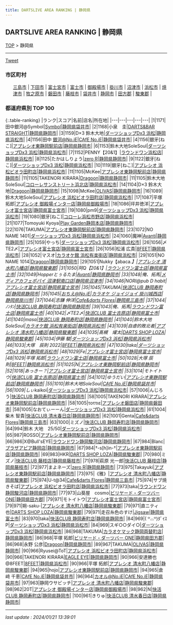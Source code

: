 ```yaml
---
title: DARTSLIVE AREA RANKING | 静岡県
---
```

## DARTSLIVE AREA RANKING | 静岡県

[TOP](/darts/rank/) > 静岡県

___

<a href="https://twitter.com/share?ref_src=twsrc%5Etfw" data-text="DARTSLIVE AREA RANKING | 静岡県" class="twitter-share-button" data-via="DARTSLIVE" data-hashtags="DARTSLIVE" data-related="DARTSLIVE" data-show-count="false">Tweet</a>

### 市区町村

<ul>
<li style="display: inline;"><a href="/darts/rank/静岡県/三島市">三島市</a> |</li>
<li style="display: inline;"><a href="/darts/rank/静岡県/下田市">下田市</a> |</li>
<li style="display: inline;"><a href="/darts/rank/静岡県/富士宮市">富士宮市</a> |</li>
<li style="display: inline;"><a href="/darts/rank/静岡県/富士市">富士市</a> |</li>
<li style="display: inline;"><a href="/darts/rank/静岡県/御殿場市">御殿場市</a> |</li>
<li style="display: inline;"><a href="/darts/rank/静岡県/掛川市">掛川市</a> |</li>
<li style="display: inline;"><a href="/darts/rank/静岡県/沼津市">沼津市</a> |</li>
<li style="display: inline;"><a href="/darts/rank/静岡県/浜松市">浜松市</a> |</li>
<li style="display: inline;"><a href="/darts/rank/静岡県/焼津市">焼津市</a> |</li>
<li style="display: inline;"><a href="/darts/rank/静岡県/牧之原市">牧之原市</a> |</li>
<li style="display: inline;"><a href="/darts/rank/静岡県/磐田市">磐田市</a> |</li>
<li style="display: inline;"><a href="/darts/rank/静岡県/藤枝市">藤枝市</a> |</li>
<li style="display: inline;"><a href="/darts/rank/静岡県/袋井市">袋井市</a> |</li>
<li style="display: inline;"><a href="/darts/rank/静岡県/静岡市">静岡市</a> |</li>
<li style="display: inline;"><a href="/darts/rank/静岡県/田方郡">田方郡</a> |</li>
<li style="display: inline;"><a href="/darts/rank/静岡県/駿東郡">駿東郡</a> |</li>

</ul>

### 都道府県別 TOP 100

{:.table-ranking}
|ランク|スコア|名前|店名|所在地|
|---|---|---|---|---|
|1|1171|田中銀河@Symbol|<a href="https://search.dartslive.com/jp/shop/dffbbd8bdfc021a0f454cb89828a1cfe">Symbol</a>|<a href="/darts/rank/静岡県/袋井市">静岡県袋井市</a>|
|2|1168|小泉　圭|<a href="https://search.dartslive.com/jp/shop/c5da93f62c2173a5b21333aee1bd51e4">DARTS&BAR STRAIGHT</a>|<a href="/darts/rank/静岡県/静岡市">静岡県静岡市</a>|
|3|1159|D×3 鈴木大地|<a href="https://search.dartslive.com/jp/shop/5b479306ac64f37928032249b44395af">ダーツショップDx3 浜松</a>|<a href="/darts/rank/静岡県/浜松市">静岡県浜松市</a>|
|4|1156|田中 銀河@No.iE|<a href="https://search.dartslive.com/jp/shop/fadb21fa1c3724e80d9b047a20a7ba1e">CAfE No.iE</a>|<a href="/darts/rank/静岡県/袋井市">静岡県袋井市</a>|
|4|1156|銀牙[ねこ]|<a href="https://search.dartslive.com/jp/shop/2219a72ccefd5b36f454cb89828a1cfe">アプレシオ東静岡駅前店</a>|<a href="/darts/rank/静岡県/静岡市">静岡県静岡市</a>|
|6|1153|鈴木大地SoleSoul|<a href="https://search.dartslive.com/jp/shop/5b479306ac64f37928032249b44395af">ダーツショップDx3 浜松</a>|<a href="/darts/rank/静岡県/浜松市">静岡県浜松市</a>|
|7|1152|PENNY【20&amp;1】|<a href="https://search.dartslive.com/jp/shop/70fe458388e443a90d9b047a20a7ba1e">ラウンドワン浜松店</a>|<a href="/darts/rank/静岡県/浜松市">静岡県浜松市</a>|
|8|1125|たかはしりょう|<a href="https://search.dartslive.com/jp/shop/3387652dd89035ccfec1ae84bb28bd87">zero R</a>|<a href="/darts/rank/静岡県/静岡市">静岡県静岡市</a>|
|9|1122|銀牙[ねこ]|<a href="https://search.dartslive.com/jp/shop/5b479306ac64f37928032249b44395af">ダーツショップDx3 浜松</a>|<a href="/darts/rank/静岡県/浜松市">静岡県浜松市</a>|
|10|1119|銀牙[ねこ]|<a href="https://search.dartslive.com/jp/shop/937f8b585e65b8c6a3f63593b5358cc4">アプレシオ 浜松ビオラ田町店</a>|<a href="/darts/rank/静岡県/浜松市">静岡県浜松市</a>|
|11|1105|McKee|<a href="https://search.dartslive.com/jp/shop/2219a72ccefd5b36f454cb89828a1cfe">アプレシオ東静岡駅前店</a>|<a href="/darts/rank/静岡県/静岡市">静岡県静岡市</a>|
|11|1105|TAKENORI KIRARA|<a href="https://search.dartslive.com/jp/shop/f6fb287c4342ea9fb21333aee1bd51e4">Dragoon</a>|<a href="/darts/rank/静岡県/静岡市">静岡県静岡市</a>|
|11|1105|鈴木大地SoleSoul|<a href="https://search.dartslive.com/jp/shop/984af241046ee54c0d9b047a20a7ba1e">コローレサンストリート浜北店</a>|<a href="/darts/rank/静岡県/浜松市">静岡県浜松市</a>|
|14|1104|D×3 鈴木大地|<a href="https://search.dartslive.com/jp/shop/f6fb287c4342ea9fb21333aee1bd51e4">Dragoon</a>|<a href="/darts/rank/静岡県/静岡市">静岡県静岡市</a>|
|15|1098|McKee|<a href="https://search.dartslive.com/jp/shop/edc63a803b25dc6b28032249b44395af">OLIVAS</a>|<a href="/darts/rank/静岡県/静岡市">静岡県静岡市</a>|
|16|1089|鈴木大地SoleSoul|<a href="https://search.dartslive.com/jp/shop/937f8b585e65b8c6a3f63593b5358cc4">アプレシオ 浜松ビオラ田町店</a>|<a href="/darts/rank/静岡県/浜松市">静岡県浜松市</a>|
|17|1087|平塚 拓郎|<a href="https://search.dartslive.com/jp/shop/1bc6a631840417f6fec1ae84bb28bd87">アプレシオ 御殿場インター店</a>|<a href="/darts/rank/静岡県/御殿場市">静岡県御殿場市</a>|
|18|1086|坪井徳洋|<a href="https://search.dartslive.com/jp/shop/bf0c5e83411dc542790ab824ce8730e5">アプレシオ富士宮店</a>|<a href="/darts/rank/静岡県/富士宮市">静岡県富士宮市</a>|
|19|1080|pm9|<a href="https://search.dartslive.com/jp/shop/5b479306ac64f37928032249b44395af">ダーツショップDx3 浜松</a>|<a href="/darts/rank/静岡県/浜松市">静岡県浜松市</a>|
|19|1080|銀牙[ねこ]|<a href="https://search.dartslive.com/jp/shop/e8cb34d7b0f98c240d9b047a20a7ba1e">コローレ浜松市野店</a>|<a href="/darts/rank/静岡県/浜松市">静岡県浜松市</a>|
|21|1077|Tomoyuki Kyoya|<a href="https://search.dartslive.com/jp/shop/f57eca41eb52a267a3f63593b5358cc4">Play Garden静岡本店</a>|<a href="/darts/rank/静岡県/静岡市">静岡県静岡市</a>|
|22|1076|TAKUMA|<a href="https://search.dartslive.com/jp/shop/2219a72ccefd5b36f454cb89828a1cfe">アプレシオ東静岡駅前店</a>|<a href="/darts/rank/静岡県/静岡市">静岡県静岡市</a>|
|23|1072|NO NAME 1401|<a href="https://search.dartslive.com/jp/shop/5b479306ac64f37928032249b44395af">ダーツショップDx3 浜松</a>|<a href="/darts/rank/静岡県/浜松市">静岡県浜松市</a>|
|24|1060|魔神|<a href="https://search.dartslive.com/jp/shop/56f4fba4159e896dfec1ae84bb28bd87">Avanti</a>|<a href="/darts/rank/静岡県/静岡市">静岡県静岡市</a>|
|25|1059|やっち|<a href="https://search.dartslive.com/jp/shop/5b479306ac64f37928032249b44395af">ダーツショップDx3 浜松</a>|<a href="/darts/rank/静岡県/浜松市">静岡県浜松市</a>|
|26|1056|〆TE2〆|<a href="https://search.dartslive.com/jp/shop/bf0c5e83411dc542790ab824ce8730e5">アプレシオ富士宮店</a>|<a href="/darts/rank/静岡県/富士宮市">静岡県富士宮市</a>|
|26|1056|松浦 広貴|<a href="https://search.dartslive.com/jp/shop/abd2948566c98aa7774c926eb736cb5a">8FEET</a>|<a href="/darts/rank/静岡県/浜松市">静岡県浜松市</a>|
|28|1052|マスオ|<a href="https://search.dartslive.com/jp/shop/ac226e0d3f66e2c6774c926eb736cb5a">カラオケ館 浜松有楽街店</a>|<a href="/darts/rank/静岡県/浜松市">静岡県浜松市</a>|
|29|1051|NO NAME 1014|<a href="https://search.dartslive.com/jp/shop/f6fb287c4342ea9fb21333aee1bd51e4">Dragoon</a>|<a href="/darts/rank/静岡県/静岡市">静岡県静岡市</a>|
|29|1051|Nukky【abaca.*】|<a href="https://search.dartslive.com/jp/shop/cf6727ac862508a90d9b047a20a7ba1e">アプレシオ 清水町八幡店</a>|<a href="/darts/rank/静岡県/駿東郡">静岡県駿東郡</a>|
|31|1050|阿Q【20&amp;1】|<a href="https://search.dartslive.com/jp/shop/9c7ad8320c0d52e50d9b047a20a7ba1e">ラウンドワン富士店</a>|<a href="/darts/rank/静岡県/富士市">静岡県富士市</a>|
|32|1049|Hopperとぅるたま|<a href="https://search.dartslive.com/jp/shop/56f4fba4159e896dfec1ae84bb28bd87">Avanti</a>|<a href="/darts/rank/静岡県/静岡市">静岡県静岡市</a>|
|33|1048|俺、拓馬|<a href="https://search.dartslive.com/jp/shop/1721d2245892a9e40d9b047a20a7ba1e">メディアカフェポパイ 沼津駅南口店</a>|<a href="/darts/rank/静岡県/沼津市">静岡県沼津市</a>|
|34|1046|NORI@pub D habit|<a href="https://search.dartslive.com/jp/shop/bf0c5e83411dc542790ab824ce8730e5">アプレシオ富士宮店</a>|<a href="/darts/rank/静岡県/富士宮市">静岡県富士宮市</a>|
|35|1045|TAKUMA|<a href="https://search.dartslive.com/jp/shop/dda6b2ef88f37b1f58d385ea46352d8f">快活CLUB 静岡寿町店</a>|<a href="/darts/rank/静岡県/静岡市">静岡県静岡市</a>|
|35|1045|おちえ@No.iE|<a href="https://search.dartslive.com/jp/shop/eb79f35c0c397b90a3f63593b5358cc4">カラオケ ジョイジョイ 掛川城西店</a>|<a href="/darts/rank/静岡県/掛川市">静岡県掛川市</a>|
|37|1044|志鎌 伸洋|<a href="https://search.dartslive.com/jp/shop/1673976f49e2a94e58d385ea46352d8f">Cafe&darts Flores</a>|<a href="/darts/rank/静岡県/三島市">静岡県三島市</a>|
|37|1044|ﾉﾝﾀﾝ|<a href="https://search.dartslive.com/jp/shop/dda6b2ef88f37b1f58d385ea46352d8f">快活CLUB 静岡寿町店</a>|<a href="/darts/rank/静岡県/静岡市">静岡県静岡市</a>|
|39|1043|俺、拓馬|<a href="https://search.dartslive.com/jp/shop/9c7ad8320c0d52e50d9b047a20a7ba1e">ラウンドワン富士店</a>|<a href="/darts/rank/静岡県/富士市">静岡県富士市</a>|
|40|1042|〆TE2〆|<a href="https://search.dartslive.com/jp/shop/cea11d66ca59807df454cb89828a1cfe">快活CLUB 富士吉原店</a>|<a href="/darts/rank/静岡県/富士市">静岡県富士市</a>|
|41|1040|masa|<a href="https://search.dartslive.com/jp/shop/dda6b2ef88f37b1f58d385ea46352d8f">快活CLUB 静岡寿町店</a>|<a href="/darts/rank/静岡県/静岡市">静岡県静岡市</a>|
|41|1040|鈴木大地SoleSoul|<a href="https://search.dartslive.com/jp/shop/ac226e0d3f66e2c6774c926eb736cb5a">カラオケ館 浜松有楽街店</a>|<a href="/darts/rank/静岡県/浜松市">静岡県浜松市</a>|
|43|1039|自虐的敗北者|<a href="https://search.dartslive.com/jp/shop/cf6727ac862508a90d9b047a20a7ba1e">アプレシオ 清水町八幡店</a>|<a href="/darts/rank/静岡県/駿東郡">静岡県駿東郡</a>|
|44|1035|髙槻　燿太|<a href="https://search.dartslive.com/jp/shop/2d936e4e641aea5d0d9b047a20a7ba1e">DARTS SHOP LOZA</a>|<a href="/darts/rank/静岡県/駿東郡">静岡県駿東郡</a>|
|45|1034|伊藤 駿|<a href="https://search.dartslive.com/jp/shop/5b479306ac64f37928032249b44395af">ダーツショップDx3 浜松</a>|<a href="/darts/rank/静岡県/浜松市">静岡県浜松市</a>|
|46|1033|大塚　辰則 2022|<a href="https://search.dartslive.com/jp/shop/abd2948566c98aa7774c926eb736cb5a">8FEET</a>|<a href="/darts/rank/静岡県/浜松市">静岡県浜松市</a>|
|47|1030|taka|<a href="https://search.dartslive.com/jp/shop/5b479306ac64f37928032249b44395af">ダーツショップDx3 浜松</a>|<a href="/darts/rank/静岡県/浜松市">静岡県浜松市</a>|
|48|1029|Fe|<a href="https://search.dartslive.com/jp/shop/bf0c5e83411dc542790ab824ce8730e5">アプレシオ富士宮店</a>|<a href="/darts/rank/静岡県/富士宮市">静岡県富士宮市</a>|
|48|1029|平塚 拓郎|<a href="https://search.dartslive.com/jp/shop/9c7ad8320c0d52e50d9b047a20a7ba1e">ラウンドワン富士店</a>|<a href="/darts/rank/静岡県/富士市">静岡県富士市</a>|
|50|1028|大塚 辰則|<a href="https://search.dartslive.com/jp/shop/abd2948566c98aa7774c926eb736cb5a">8FEET</a>|<a href="/darts/rank/静岡県/浜松市">静岡県浜松市</a>|
|51|1025|N|<a href="https://search.dartslive.com/jp/shop/2219a72ccefd5b36f454cb89828a1cfe">アプレシオ東静岡駅前店</a>|<a href="/darts/rank/静岡県/静岡市">静岡県静岡市</a>|
|52|1018|あっきー？|<a href="https://search.dartslive.com/jp/shop/bf0c5e83411dc542790ab824ce8730e5">アプレシオ富士宮店</a>|<a href="/darts/rank/静岡県/富士宮市">静岡県富士宮市</a>|
|53|1014|モトイトウ|<a href="https://search.dartslive.com/jp/shop/cea11d66ca59807df454cb89828a1cfe">快活CLUB 富士吉原店</a>|<a href="/darts/rank/静岡県/富士市">静岡県富士市</a>|
|54|1012|ゆうだい|<a href="https://search.dartslive.com/jp/shop/2219a72ccefd5b36f454cb89828a1cfe">アプレシオ東静岡駅前店</a>|<a href="/darts/rank/静岡県/静岡市">静岡県静岡市</a>|
|55|1010|鈴木大地SoleSoul|<a href="https://search.dartslive.com/jp/shop/fadb21fa1c3724e80d9b047a20a7ba1e">CAfE No.iE</a>|<a href="/darts/rank/静岡県/袋井市">静岡県袋井市</a>|
|56|1009|しぃ*kaikoi|<a href="https://search.dartslive.com/jp/shop/5b479306ac64f37928032249b44395af">ダーツショップDx3 浜松</a>|<a href="/darts/rank/静岡県/浜松市">静岡県浜松市</a>|
|57|1006|んじろう|<a href="https://search.dartslive.com/jp/shop/dda6b2ef88f37b1f58d385ea46352d8f">快活CLUB 静岡寿町店</a>|<a href="/darts/rank/静岡県/静岡市">静岡県静岡市</a>|
|58|1005|TAKENORI KIRARA|<a href="https://search.dartslive.com/jp/shop/2219a72ccefd5b36f454cb89828a1cfe">アプレシオ東静岡駅前店</a>|<a href="/darts/rank/静岡県/静岡市">静岡県静岡市</a>|
|58|1005|τοττιε|<a href="https://search.dartslive.com/jp/shop/31900d289f3dcb3128032249b44395af">アプレシオ磐田店</a>|<a href="/darts/rank/静岡県/磐田市">静岡県磐田市</a>|
|58|1005|なおてぃーーん|<a href="https://search.dartslive.com/jp/shop/5b479306ac64f37928032249b44395af">ダーツショップDx3 浜松</a>|<a href="/darts/rank/静岡県/浜松市">静岡県浜松市</a>|
|61|1004|柴木 智貴|<a href="https://search.dartslive.com/jp/shop/4a5406da498886a2a3f63593b5358cc4">快活CLUB 清水春日店</a>|<a href="/darts/rank/静岡県/静岡市">静岡県静岡市</a>|
|62|1001|Genta|<a href="https://search.dartslive.com/jp/shop/1673976f49e2a94e58d385ea46352d8f">Cafe&darts Flores</a>|<a href="/darts/rank/静岡県/三島市">静岡県三島市</a>|
|63|1000|ミズノ|<a href="https://search.dartslive.com/jp/shop/dda6b2ef88f37b1f58d385ea46352d8f">快活CLUB 静岡寿町店</a>|<a href="/darts/rank/静岡県/静岡市">静岡県静岡市</a>|
|64|994|鈴木 大地　25/50|<a href="https://search.dartslive.com/jp/shop/5b479306ac64f37928032249b44395af">ダーツショップDx3 浜松</a>|<a href="/darts/rank/静岡県/浜松市">静岡県浜松市</a>|
|65|987|ROSSO|<a href="https://search.dartslive.com/jp/shop/2219a72ccefd5b36f454cb89828a1cfe">アプレシオ東静岡駅前店</a>|<a href="/darts/rank/静岡県/静岡市">静岡県静岡市</a>|
|66|986|X@Bull&#x27;sEYE|<a href="https://search.dartslive.com/jp/shop/d79ef1075ff884d80d9b047a20a7ba1e">ラウンドワン静岡駿河店</a>|<a href="/darts/rank/静岡県/静岡市">静岡県静岡市</a>|
|67|984|Blanc|<a href="https://search.dartslive.com/jp/shop/a243d5fac7a019170d9b047a20a7ba1e">プラザアピア静岡店</a>|<a href="/darts/rank/静岡県/静岡市">静岡県静岡市</a>|
|67|984|†-s[h]in-†|<a href="https://search.dartslive.com/jp/shop/2219a72ccefd5b36f454cb89828a1cfe">アプレシオ東静岡駅前店</a>|<a href="/darts/rank/静岡県/静岡市">静岡県静岡市</a>|
|69|983|HKR|<a href="https://search.dartslive.com/jp/shop/2d936e4e641aea5d0d9b047a20a7ba1e">DARTS SHOP LOZA</a>|<a href="/darts/rank/静岡県/駿東郡">静岡県駿東郡</a>|
|70|980|ミズノ|<a href="https://search.dartslive.com/jp/shop/e829a2489ac2fc4725d56fb0e5c39bac">快活CLUB 藤枝店</a>|<a href="/darts/rank/静岡県/藤枝市">静岡県藤枝市</a>|
|71|978|萩原 光一郎|<a href="https://search.dartslive.com/jp/shop/e829a2489ac2fc4725d56fb0e5c39bac">快活CLUB 藤枝店</a>|<a href="/darts/rank/静岡県/藤枝市">静岡県藤枝市</a>|
|72|977|まよネーズ|<a href="https://search.dartslive.com/jp/shop/3387652dd89035ccfec1ae84bb28bd87">zero R</a>|<a href="/darts/rank/静岡県/静岡市">静岡県静岡市</a>|
|73|975|Takayuki|<a href="https://search.dartslive.com/jp/shop/2219a72ccefd5b36f454cb89828a1cfe">アプレシオ東静岡駅前店</a>|<a href="/darts/rank/静岡県/静岡市">静岡県静岡市</a>|
|73|975|《雅》|<a href="https://search.dartslive.com/jp/shop/cf6727ac862508a90d9b047a20a7ba1e">アプレシオ 清水町八幡店</a>|<a href="/darts/rank/静岡県/駿東郡">静岡県駿東郡</a>|
|75|974|U-t@34|<a href="https://search.dartslive.com/jp/shop/1673976f49e2a94e58d385ea46352d8f">Cafe&darts Flores</a>|<a href="/darts/rank/静岡県/三島市">静岡県三島市</a>|
|75|974|サブ焼きそば|<a href="https://search.dartslive.com/jp/shop/937f8b585e65b8c6a3f63593b5358cc4">アプレシオ 浜松ビオラ田町店</a>|<a href="/darts/rank/静岡県/浜松市">静岡県浜松市</a>|
|77|973|taka|<a href="https://search.dartslive.com/jp/shop/d79ef1075ff884d80d9b047a20a7ba1e">ラウンドワン静岡駿河店</a>|<a href="/darts/rank/静岡県/静岡市">静岡県静岡市</a>|
|77|973|山葵屋　cosmo|<a href="https://search.dartslive.com/jp/shop/cfcf28cde4b7e3520d9b047a20a7ba1e">ビリヤード・ダーツバー ONE</a>|<a href="/darts/rank/静岡県/田方郡">静岡県田方郡</a>|
|79|971|モトイトウ|<a href="https://search.dartslive.com/jp/shop/bf0c5e83411dc542790ab824ce8730e5">アプレシオ富士宮店</a>|<a href="/darts/rank/静岡県/富士宮市">静岡県富士宮市</a>|
|79|971|朔-saku-|<a href="https://search.dartslive.com/jp/shop/cf6727ac862508a90d9b047a20a7ba1e">アプレシオ 清水町八幡店</a>|<a href="/darts/rank/静岡県/駿東郡">静岡県駿東郡</a>|
|79|971|直ニティ也|<a href="https://search.dartslive.com/jp/shop/2d936e4e641aea5d0d9b047a20a7ba1e">DARTS SHOP LOZA</a>|<a href="/darts/rank/静岡県/駿東郡">静岡県駿東郡</a>|
|79|971|走召糸色のすけ|<a href="https://search.dartslive.com/jp/shop/3817a89dedbf4d8afec1ae84bb28bd87">Jigsaw</a>|<a href="/darts/rank/静岡県/富士市">静岡県富士市</a>|
|83|970|taka|<a href="https://search.dartslive.com/jp/shop/dda6b2ef88f37b1f58d385ea46352d8f">快活CLUB 静岡寿町店</a>|<a href="/darts/rank/静岡県/静岡市">静岡県静岡市</a>|
|84|969|‎( ꒪⌓꒪)ﾀﾞｲｽP|<a href="https://search.dartslive.com/jp/shop/5b479306ac64f37928032249b44395af">ダーツショップDx3 浜松</a>|<a href="/darts/rank/静岡県/浜松市">静岡県浜松市</a>|
|84|969|スギ○○ダイ○|<a href="https://search.dartslive.com/jp/shop/5b479306ac64f37928032249b44395af">ダーツショップDx3 浜松</a>|<a href="/darts/rank/静岡県/浜松市">静岡県浜松市</a>|
|86|968|TAKUMA|<a href="https://search.dartslive.com/jp/shop/4274bf205cd9ff20b21333aee1bd51e4">カラオケマック静岡両替町店</a>|<a href="/darts/rank/静岡県/静岡市">静岡県静岡市</a>|
|86|968|平塚 拓郎|<a href="https://search.dartslive.com/jp/shop/cfcf28cde4b7e3520d9b047a20a7ba1e">ビリヤード・ダーツバー ONE</a>|<a href="/darts/rank/静岡県/田方郡">静岡県田方郡</a>|
|86|968|永野 公彦|<a href="https://search.dartslive.com/jp/shop/f6fb287c4342ea9fb21333aee1bd51e4">Dragoon</a>|<a href="/darts/rank/静岡県/静岡市">静岡県静岡市</a>|
|89|967|TAKUMA|<a href="https://search.dartslive.com/jp/shop/edc63a803b25dc6b28032249b44395af">OLIVAS</a>|<a href="/darts/rank/静岡県/静岡市">静岡県静岡市</a>|
|90|966|Ryusei@ToT|<a href="https://search.dartslive.com/jp/shop/937f8b585e65b8c6a3f63593b5358cc4">アプレシオ 浜松ビオラ田町店</a>|<a href="/darts/rank/静岡県/浜松市">静岡県浜松市</a>|
|90|966|TAKENORI KIRARA|<a href="https://search.dartslive.com/jp/shop/91c83ec7744edabba3f63593b5358cc4">EAGLE EYE</a>|<a href="/darts/rank/静岡県/静岡市">静岡県静岡市</a>|
|90|966|安達勝也@8FEET|<a href="https://search.dartslive.com/jp/shop/abd2948566c98aa7774c926eb736cb5a">8FEET</a>|<a href="/darts/rank/静岡県/浜松市">静岡県浜松市</a>|
|90|966|平塚 拓郎|<a href="https://search.dartslive.com/jp/shop/cf6727ac862508a90d9b047a20a7ba1e">アプレシオ 清水町八幡店</a>|<a href="/darts/rank/静岡県/駿東郡">静岡県駿東郡</a>|
|94|965|hojo|<a href="https://search.dartslive.com/jp/shop/2219a72ccefd5b36f454cb89828a1cfe">アプレシオ東静岡駅前店</a>|<a href="/darts/rank/静岡県/静岡市">静岡県静岡市</a>|
|94|965|倉﨑 千恵|<a href="https://search.dartslive.com/jp/shop/fadb21fa1c3724e80d9b047a20a7ba1e">CAfE No.iE</a>|<a href="/darts/rank/静岡県/袋井市">静岡県袋井市</a>|
|96|964|カオル@No.iE|<a href="https://search.dartslive.com/jp/shop/fadb21fa1c3724e80d9b047a20a7ba1e">CAfE No.iE</a>|<a href="/darts/rank/静岡県/袋井市">静岡県袋井市</a>|
|97|963|静岡ウサビッチ|<a href="https://search.dartslive.com/jp/shop/cf6727ac862508a90d9b047a20a7ba1e">アプレシオ 清水町八幡店</a>|<a href="/darts/rank/静岡県/駿東郡">静岡県駿東郡</a>|
|98|962|20T|<a href="https://search.dartslive.com/jp/shop/1bc6a631840417f6fec1ae84bb28bd87">アプレシオ 御殿場インター店</a>|<a href="/darts/rank/静岡県/御殿場市">静岡県御殿場市</a>|
|98|962|N|<a href="https://search.dartslive.com/jp/shop/dda6b2ef88f37b1f58d385ea46352d8f">快活CLUB 静岡寿町店</a>|<a href="/darts/rank/静岡県/静岡市">静岡県静岡市</a>|
|100|961|きりゅ|<a href="https://search.dartslive.com/jp/shop/4a5406da498886a2a3f63593b5358cc4">快活CLUB 清水春日店</a>|<a href="/darts/rank/静岡県/静岡市">静岡県静岡市</a>|





___

_last update : 2024/01/21 13:39:01_


<script src="https://cdnjs.cloudflare.com/ajax/libs/jquery/3.6.1/jquery.min.js" integrity="sha512-aVKKRRi/Q/YV+4mjoKBsE4x3H+BkegoM/em46NNlCqNTmUYADjBbeNefNxYV7giUp0VxICtqdrbqU7iVaeZNXA==" crossorigin="anonymous" referrerpolicy="no-referrer"></script>
<script src="https://cdnjs.cloudflare.com/ajax/libs/jquery.tablesorter/2.31.3/js/jquery.tablesorter.min.js" integrity="sha512-qzgd5cYSZcosqpzpn7zF2ZId8f/8CHmFKZ8j7mU4OUXTNRd5g+ZHBPsgKEwoqxCtdQvExE5LprwwPAgoicguNg==" crossorigin="anonymous" referrerpolicy="no-referrer"></script>
<link rel="stylesheet" href="https://cdnjs.cloudflare.com/ajax/libs/jquery.tablesorter/2.31.3/css/theme.default.min.css" integrity="sha512-wghhOJkjQX0Lh3NSWvNKeZ0ZpNn+SPVXX1Qyc9OCaogADktxrBiBdKGDoqVUOyhStvMBmJQ8ZdMHiR3wuEq8+w==" crossorigin="anonymous" referrerpolicy="no-referrer" />
<script>
$(function() {
    $(".table-ranking").tablesorter({sortList:[[0, 0]]});
});
</script>

<script async src="https://platform.twitter.com/widgets.js" charset="utf-8"></script>